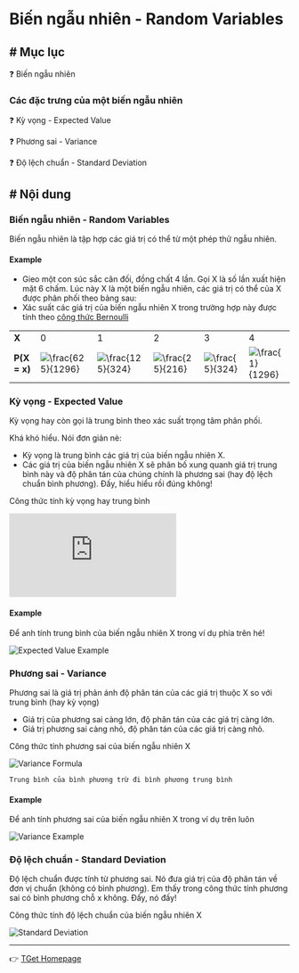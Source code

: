# Biến ngẫu nhiên - Random Variables
## # Mục lục
:question: Biến ngẫu nhiên

### Các đặc trưng của một biến ngẫu nhiên
:question: Kỳ vọng - Expected Value

:question: Phương sai - Variance

:question: Độ lệch chuẩn - Standard Deviation

## # Nội dung
### Biến ngẫu nhiên - Random Variables
Biến ngẫu nhiên là tập hợp các giá trị có thể từ một phép thử ngẫu nhiên.

#### Example
- Gieo một con súc sắc cân đối, đồng chất 4 lần. Gọi X là số lần xuất hiện mặt 6 chấm. Lúc này X là một biến ngẫu nhiên, các giá trị có thể của X được phân phối theo bảng sau:
- Xác suất các giá trị của biến ngẫu nhiên X trong trường hợp này được tính theo [công thức Bernoulli](ProbabilityStatistics/probability_form)

<table>
    <tr>
        <td><b>X</b></td>
        <td>0</td>
        <td>1</td>
        <td>2</td>
        <td>3</td>
        <td>4</td>
    </tr>
    <tr>
        <td><b>P(X = x)</b></td>   
        <td><img src="https://latex.codecogs.com/gif.latex?\frac{625}{1296}" title="\frac{625}{1296}" /></td>
        <td><img src="https://latex.codecogs.com/gif.latex?\frac{125}{324}" title="\frac{125}{324}" /></td>
        <td><img src="https://latex.codecogs.com/gif.latex?\frac{25}{216}" title="\frac{25}{216}" /></td>
        <td><img src="https://latex.codecogs.com/gif.latex?\frac{5}{324}" title="\frac{5}{324}" /></td>
        <td><img src="https://latex.codecogs.com/gif.latex?\frac{1}{1296}" title="\frac{1}{1296}" /></td>
    </tr>
</table>

### Kỳ vọng - Expected Value
Kỳ vọng hay còn gọi là trung bình theo xác suất trọng tâm phân phối.

Khá khó hiểu. Nói đơn giản nè:

- Kỳ vọng là trung bình các giá trị của biến ngẫu nhiên X. 
- Các giá trị của biến ngẫu nhiên X sẽ phân bố xung quanh giá trị trung bình này và độ phân tán của chúng chính là phương sai (hay độ lệch chuẩn bình phương). Đấy, hiểu hiểu rồi đúng không!

Công thức tính kỳ vọng hay trung bình

![Expected Value Formula](https://latex.codecogs.com/gif.latex?\mu&space;=&space;\sum&space;x.p)

#### Example
Để anh tính trung bình của biến ngẫu nhiên X trong ví dụ phía trên hé!

![Expected Value Example](https://latex.codecogs.com/gif.latex?\sum&space;x.p&space;=&space;0.\frac{625}{1296}&space;&plus;&space;1.\frac{125}{324}&space;&plus;&space;2.\frac{25}{216}&space;&plus;&space;3.\frac{5}{324}&space;&plus;&space;4.\frac{1}{1296}&space;=&space;\frac{2}{3})

### Phương sai - Variance
Phương sai là giá trị phản ánh độ phân tán của các giá trị thuộc X so với trung bình (hay kỳ vọng)

- Giá trị của phương sai càng lớn, độ phân tán của các giá trị càng lớn.
- Giá trị phương sai càng nhỏ, độ phân tán của các giá trị càng nhỏ.

Công thức tính phương sai của biến ngẫu nhiên X

![Variance Formula](https://latex.codecogs.com/gif.latex?Var(X)&space;=&space;\sum&space;x^2.p&space;-&space;\mu^2)

````
Trung bình của bình phương trừ đi bình phương trung bình
````

#### Example
Để anh tính phương sai của biến ngẫu nhiên X trong ví dụ trên luôn

![Variance Example](https://latex.codecogs.com/gif.latex?Var(X)&space;=&space;0^2.\frac{625}{1296}&space;&plus;&space;1^2.\frac{125}{324}&space;&plus;&space;2^2.\frac{25}{216}&space;&plus;&space;3^2.\frac{5}{324}&space;&plus;&space;4^2.\frac{1}{1296}&space;-&space;\mu^2&space;=&space;\frac{5}{9})

### Độ lệch chuẩn - Standard Deviation
Độ lệch chuẩn được tính từ phương sai. Nó đưa giá trị của độ phân tán về đơn vị chuẩn (không có bình phương). Em thấy trong công thức tính phương sai có bình phương chỗ x không. Đấy, nó đấy!

Công thức tính độ lệch chuẩn của biến ngẫu nhiên X

![Standard Deviation](https://latex.codecogs.com/gif.latex?\sigma&space;=&space;\sqrt{Var(X)})

___
:point_right: [TGet Homepage](/#xác-suất-thống-kê-probability-amp-statistics)
